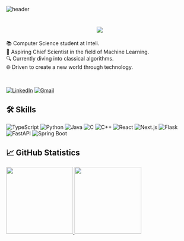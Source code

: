 ![header](https://capsule-render.vercel.app/api?type=waving&height=100&color=ff0000)<br/>

<h1 align="center">
    <img src="https://readme-typing-svg.herokuapp.com/?font=Righteous&size=35&center=true&vCenter=true&width=500&height=70&duration=5000&lines=Hello!+👋;+I'm+João+Carbone!;&color=d10000" />
</h1>


📚 Computer Science student at Inteli. <br>
💼 Aspiring Chief Scientist in the field of Machine Learning. <br>
🔍 Currently diving into classical algorithms. <br>
🌐 Driven to create a new world through technology.

<div>  
  <br>

  [![LinkedIn](https://img.shields.io/badge/-LinkedIn-%230077B5?style=for-the-badge&logo=linkedin&logoColor=white)](https://www.linkedin.com/in/joao-carbone/)
  [![Gmail](https://img.shields.io/badge/Gmail-333333?style=for-the-badge&logo=gmail&logoColor=white)](mailto:joao.carbone027@gmail.com)

</div>

##
## 🛠️ Skills
![TypeScript](https://img.shields.io/badge/TypeScript-3178C6?style=for-the-badge&logo=typescript&logoColor=white)
![Python](https://img.shields.io/badge/Python-3776AB?style=for-the-badge&logo=python&logoColor=white)
![Java](https://img.shields.io/badge/Java-007396?style=for-the-badge&logo=java&logoColor=white)
![C](https://img.shields.io/badge/C-00599C?style=for-the-badge&logo=c&logoColor=white)
![C++](https://img.shields.io/badge/C++-00599C?style=for-the-badge&logo=c%2B%2B&logoColor=white)
![React](https://img.shields.io/badge/React-61DAFB?style=for-the-badge&logo=react&logoColor=black)
![Next.js](https://img.shields.io/badge/Next.js-000000?style=for-the-badge&logo=nextdotjs&logoColor=white)
![Flask](https://img.shields.io/badge/Flask-000000?style=for-the-badge&logo=flask&logoColor=white)
![FastAPI](https://img.shields.io/badge/FastAPI-009688?style=for-the-badge&logo=fastapi&logoColor=white)
![Spring Boot](https://img.shields.io/badge/Spring_Boot-6DB33F?style=for-the-badge&logo=spring-boot&logoColor=white)

### 

## 📈 GitHub Statistics

 <div>
  <a href="https://github.com/carbone027">
  <img height="180em" src="https://github-readme-stats.vercel.app/api?username=carbone027&theme=dark&show_icons=true"/>
  <img height="180em" src="https://github-readme-stats.vercel.app/api/top-langs/?username=carbone027&layout=compact&langs_count=7&theme=dark"/>
</div>
